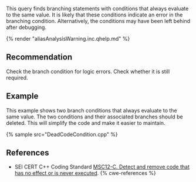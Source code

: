 This query finds branching statements with conditions that always evaluate to the same value. It is likely that these conditions indicate an error in the branching condition. Alternatively, the conditions may have been left behind after debugging.

{% render "aliasAnalysisWarning.inc.qhelp.md" %}


## Recommendation
Check the branch condition for logic errors. Check whether it is still required.


## Example
This example shows two branch conditions that always evaluate to the same value. The two conditions and their associated branches should be deleted. This will simplify the code and make it easier to maintain.

{% sample src="DeadCodeCondition.cpp" %}

## References
* SEI CERT C++ Coding Standard [MSC12-C. Detect and remove code that has no effect or is never executed](https://wiki.sei.cmu.edu/confluence/display/c/MSC12-C.+Detect+and+remove+code+that+has+no+effect+or+is+never+executed).
{% cwe-references %}
